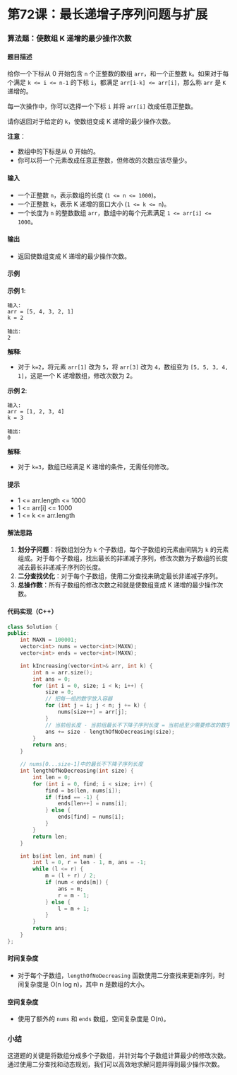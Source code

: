 # 第72课：最长递增子序列问题与扩展

### 算法题：使数组 K 递增的最少操作次数

#### 题目描述

给你一个下标从 0 开始包含 `n` 个正整数的数组 `arr`，和一个正整数 `k`。如果对于每个满足 `k <= i <= n-1` 的下标 `i`，都满足 `arr[i-k] <= arr[i]`，那么称 `arr` 是 `K` 递增的。

每一次操作中，你可以选择一个下标 `i` 并将 `arr[i]` 改成任意正整数。

请你返回对于给定的 `k`，使数组变成 K 递增的最少操作次数。

**注意**：

- 数组中的下标是从 0 开始的。
- 你可以将一个元素改成任意正整数，但修改的次数应该尽量少。

#### 输入

- 一个正整数 `n`，表示数组的长度 (`1 <= n <= 1000`)。
- 一个正整数 `k`，表示 K 递增的窗口大小 (`1 <= k <= n`)。
- 一个长度为 `n` 的整数数组 `arr`，数组中的每个元素满足 `1 <= arr[i] <= 1000`。

#### 输出

- 返回使数组变成 K 递增的最少操作次数。

#### 示例

**示例 1**:

```
输入:
arr = [5, 4, 3, 2, 1]
k = 2

输出:
2
```

**解释**:

- 对于 `k=2`，将元素 `arr[1]` 改为 `5`，将 `arr[3]` 改为 `4`，数组变为 `[5, 5, 3, 4, 1]`，这是一个 K 递增数组，修改次数为 2。

**示例 2**:

```
输入:
arr = [1, 2, 3, 4]
k = 3

输出:
0
```

**解释**:

- 对于 `k=3`，数组已经满足 K 递增的条件，无需任何修改。

#### 提示

- 1 <= arr.length <= 1000
- 1 <= arr[i] <= 1000
- 1 <= k <= arr.length

#### 解法思路

1. **划分子问题**：将数组划分为 `k` 个子数组，每个子数组的元素由间隔为 `k` 的元素组成。对于每个子数组，找出最长的非递减子序列，修改次数为子数组的长度减去最长非递减子序列的长度。
2. **二分查找优化**：对于每个子数组，使用二分查找来确定最长非递减子序列。
3. **总操作数**：所有子数组的修改次数之和就是使数组变成 K 递增的最少操作次数。

#### 代码实现（C++）

```cpp
class Solution {
public:
    int MAXN = 100001;
    vector<int> nums = vector<int>(MAXN);
    vector<int> ends = vector<int>(MAXN);

    int kIncreasing(vector<int>& arr, int k) {
        int n = arr.size();
        int ans = 0;
        for (int i = 0, size; i < k; i++) {
            size = 0;
            // 把每一组的数字放入容器
            for (int j = i; j < n; j += k) {
                nums[size++] = arr[j];
            }
            // 当前组长度 - 当前组最长不下降子序列长度 = 当前组至少需要修改的数字个数
            ans += size - lengthOfNoDecreasing(size);
        }
        return ans;
    }

    // nums[0...size-1]中的最长不下降子序列长度
    int lengthOfNoDecreasing(int size) {
        int len = 0;
        for (int i = 0, find; i < size; i++) {
            find = bs(len, nums[i]);
            if (find == -1) {
                ends[len++] = nums[i];
            } else {
                ends[find] = nums[i];
            }
        }
        return len;
    }

    int bs(int len, int num) {
        int l = 0, r = len - 1, m, ans = -1;
        while (l <= r) {
            m = (l + r) / 2;
            if (num < ends[m]) {
                ans = m;
                r = m - 1;
            } else {
                l = m + 1;
            }
        }
        return ans;
    }
};
```

#### 时间复杂度

- 对于每个子数组，`lengthOfNoDecreasing` 函数使用二分查找来更新序列，时间复杂度是 O(n log n)，其中 n 是数组的大小。

#### 空间复杂度

- 使用了额外的 `nums` 和 `ends` 数组，空间复杂度是 O(n)。

### 小结

这道题的关键是将数组分成多个子数组，并针对每个子数组计算最少的修改次数。通过使用二分查找和动态规划，我们可以高效地求解问题并得到最少操作次数。